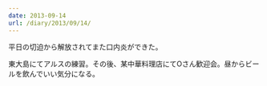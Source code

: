 ```yaml
---
date: 2013-09-14
url: /diary/2013/09/14/
---
```


平日の切迫から解放されてまた口内炎ができた。

東大島にてアルスの練習。その後、某中華料理店にてOさん歓迎会。昼からビールを飲んでいい気分になる。